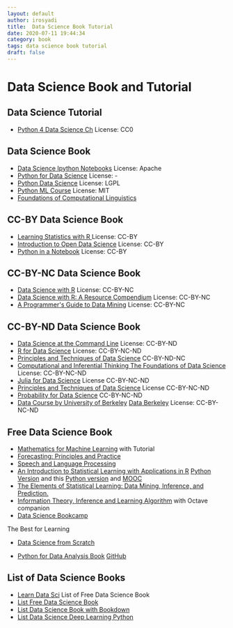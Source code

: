 ```yaml
---
layout: default
author: irosyadi
title:  Data Science Book Tutorial
date: 2020-07-11 19:44:34
category: book
tags: data science book tutorial
draft: false
---
```


# Data Science Book and Tutorial

## Data Science Tutorial
- [Python 4 Data Science Ch](https://github.com/catalystfrank/Python4DataScience.CH) License: CC0

## Data Science Book
- [Data Science Ipython Notebooks](https://github.com/donnemartin/data-science-ipython-notebooks) License: Apache
- [Python for Data Science](https://github.com/gumption/Python_for_Data_Science) License: -
- [Python Data Science](https://github.com/leriomaggio/python-data-science) License: LGPL
- [Python ML Course](https://github.com/leriomaggio/python-ml-course) License: MIT
- [Foundations of Computational Linguistics](https://foundations-computational-linguistics.github.io/)

## CC-BY Data Science Book
- [Learning Statistics with R ](https://learningstatisticswithr.com/) License: CC-BY
- [Introduction to Open Data Science](https://ohi-science.org/data-science-training/) License: CC-BY
- [Python in a Notebook](https://github.com/leriomaggio/python-in-a-notebook) License: CC-BY

## CC-BY-NC Data Science Book
- [Data Science with R](https://github.com/jmstanto/data-science-r) License: CC-BY-NC
- [Data Science with R: A Resource Compendium](https://bookdown.org/martin_monkman/DataScienceResources_book/) License: CC-BY-NC
- [A Programmer's Guide to Data Mining](https://guidetodatamining.com/) License: CC-BY-NC

## CC-BY-ND Data Science Book
- [Data Science at the Command Line](https://www.datascienceatthecommandline.com/) License: CC-BY-ND
- [R for Data Science](https://r4ds.had.co.nz/) License: CC-BY-NC-ND
- [Principles and Techniques of Data Science](https://www.textbook.ds100.org/intro.html) CC-BY-ND-NC
- [Computational and Inferential Thinking The Foundations of Data Science](https://www.inferentialthinking.com/chapters/intro) License: CC-BY-NC-ND
- [Julia for Data Science](https://www.david-anthoff.com/jl4ds/stable/) License CC-BY-NC-ND
- [Principles and Techniques of Data Science](https://www.textbook.ds100.org/intro) License CC-BY-NC-ND
- [Probability for Data Science](https://prob140.org/textbook/README.html) CC-BY-NC-ND
- [Data Course by University of Berkeley](https://data8.org/) [Data Berkeley](https://data.berkeley.edu/data-science-all) License: CC-BY-NC-ND

## Free Data Science Book
- [Mathematics for Machine Learning](https://mml-book.github.io/) with Tutorial
- [Forecasting: Principles and Practice](https://otexts.com/fpp2/)
- [Speech and Language Processing](https://web.stanford.edu/~jurafsky/slp3/)
- [ An Introduction to Statistical Learning with Applications in R](https://faculty.marshall.usc.edu/gareth-james/ISL/) [Python Version](https://github.com/JWarmenhoven/ISLR-python) and this [Python version](https://github.com/tdpetrou/Machine-Learning-Books-With-Python/tree/master/Introduction%20to%20Statistical%20Learning) and [MOOC](https://lagunita.stanford.edu/courses/HumanitiesSciences/StatLearning/Winter2016/about)
- [The Elements of Statistical Learning: Data Mining, Inference, and Prediction.](https://web.stanford.edu/~hastie/ElemStatLearn/)
- [Information Theory, Inference and Learning Algorithm](https://www.inference.org.uk/itila/book.html) with Octave companion
- [Data Science Bookcamp](https://www.manning.com/books/data-science-bookcamp)

The Best for Learning
- [Data Science from Scratch](https://github.com/joelgrus/data-science-from-scratch)

- [Python for Data Analysis Book](https://wesmckinney.com/pages/book.html) [GitHub](https://github.com/wesm/pydata-book)

## List of Data Science Books
- [Learn Data Sci](https://www.learndatasci.com/free-data-science-books/) List of Free Data Science Book
- [List Free Data Science Book](https://www.datasciencecentral.com/profiles/blogs/50-must-read-free-books-for-every-data-scientist-in-2020-1)
- [List Data Science Book with Bookdown](https://bookdown.org/)
- [List Data Science Deep Learning Python](https://www.theinsaneapp.com/2020/08/free-data-science-deep-learning-python-ebooks.html)

